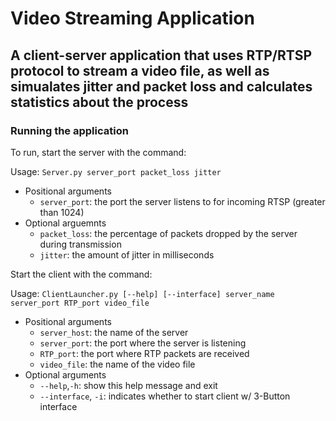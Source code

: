 # Video Streaming Application
## A client-server application that uses RTP/RTSP protocol to stream a video file, as well as simualates jitter and packet loss and calculates statistics about the process
### Running the application
To run, start the server with the command:

  Usage:
    `Server.py server_port packet_loss jitter`
- Positional arguments
  - `server_port`: the port the server listens to for incoming RTSP (greater than 1024)
- Optional arguemnts
  - `packet_loss`: the percentage of packets dropped by the server during transmission
  - `jitter`: the amount of jitter in milliseconds


Start the client with the command:

  Usage: 
    `ClientLauncher.py [--help] [--interface] server_name server_port RTP_port video_file`
  
- Positional arguments
  - `server_host`: the name of the server
  - `server_port`: the port where the server is listening
  - `RTP_port`: the port where RTP packets are received
  - `video_file`: the name of the video file
- Optional arguments
  - `--help`,`-h`: show this help message and exit
  - `--interface`, `-i`: indicates whether to start client w/ 3-Button interface
